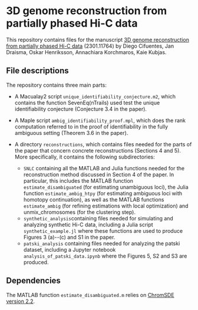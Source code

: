 # 3D genome reconstruction from partially phased Hi-C data
This repository contains files for the manuscript [3D genome reconstruction from partially phased Hi-C data](https://arxiv.org/abs/2301.11764) (2301.11764) by Diego Cifuentes, Jan Draisma, Oskar Henriksson, Annachiara Korchmaros, Kaie Kubjas.

## File descriptions

The repository contains three main parts:

* A Macualay2 script `unique_identifiability_conjecture.m2`, which contains the function SevenEq(nTrails) used test the unique identifiability conjecture (Conjecture 3.4 in the paper).

* A Maple script `ambig_identifiability_proof.mpl`, which does the rank computation referred to in the proof of identifiability in the fully ambiguous setting (Theorem 3.6 in the paper).

* A directory `reconstructions`, which contains files needed for the parts of the paper that concern concrete reconstructions (Sections 4 and 5). More specifically, it contains the following subdirectories:
  * `SNLC` containing all the MATLAB and Julia functions needed for the reconstruction method discussed in Section 4 of the paper. In particular, this includes the MATLAB function `estimate_disambiguated` (for estimating unambiguous loci), the Julia function `estimate_ambig_htpy` (for estimating ambiguous loci with homotopy continuation), as well as the MATLAB functions `estimate_ambig`  (for refining estimations with local optimization) and unmix_chromosomes (for the clustering step). 
  * `synthetic_analysis`containing files needed for simulating and analyzing synthetic Hi-C data, including a Julia script `synthetic_example.jl` where these functions are used to produce Figures 3 (a)--(c) and S1 in the paper.
  * `patski_analysis` containing files needed for analyzing the patski dataset, including a Jupyter notebook `analysis_of_patski_data.ipynb` where the Figures 5, S2 and S3 are produced.
  
## Dependencies

The MATLAB function `estimate_disambiguated.m` relies on [ChromSDE version 2.2](http://glab.hzau.edu.cn/subpages/RESOURCES/softwares.php).
  

